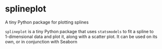 # splineplot

A tiny Python package for plotting splines

`splineplot` is a tiny Python package that uses `statsmodels` to fit
a spline to 1-dimensional data and plot it, along with a scatter plot.
It can be used on its own, or in conjunction with Seaborn
